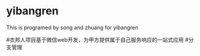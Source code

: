 # yibangren
This is programed by song and zhuang for yibangren

#衣邦人项目基于微信web开发，为甲方提供属于自己服务响应的一站式应用
#分支管理
